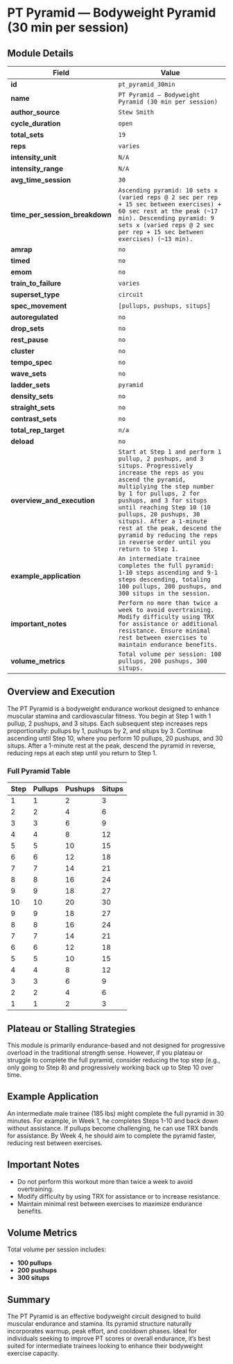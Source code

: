 # PT Pyramid — Bodyweight Pyramid (30 min per session)

## Module Details

| **Field**                     | **Value**                                                                 |
|-------------------------------|---------------------------------------------------------------------------|
| **id**                        | `pt_pyramid_30min`                                                        |
| **name**                      | `PT Pyramid — Bodyweight Pyramid (30 min per session)`                    |
| **author_source**             | `Stew Smith`                                                              |
| **cycle_duration**            | `open`                                                                    |
| **total_sets**                | `19`                                                                      |
| **reps**                      | `varies`                                                                  |
| **intensity_unit**            | `N/A`                                                                     |
| **intensity_range**           | `N/A`                                                                     |
| **avg_time_session**          | `30`                                                                      |
| **time_per_session_breakdown**| `Ascending pyramid: 10 sets x (varied reps @ 2 sec per rep + 15 sec between exercises) + 60 sec rest at the peak (~17 min). Descending pyramid: 9 sets x (varied reps @ 2 sec per rep + 15 sec between exercises) (~13 min).` |
| **amrap**                     | `no`                                                                      |
| **timed**                     | `no`                                                                      |
| **emom**                      | `no`                                                                      |
| **train_to_failure**          | `varies`                                                                  |
| **superset_type**             | `circuit`                                                                 |
| **spec_movement**             | `[pullups, pushups, situps]`                                              |
| **autoregulated**             | `no`                                                                      |
| **drop_sets**                 | `no`                                                                      |
| **rest_pause**                | `no`                                                                      |
| **cluster**                   | `no`                                                                      |
| **tempo_spec**                | `no`                                                                      |
| **wave_sets**                 | `no`                                                                      |
| **ladder_sets**               | `pyramid`                                                                 |
| **density_sets**              | `no`                                                                      |
| **straight_sets**             | `no`                                                                      |
| **contrast_sets**             | `no`                                                                      |
| **total_rep_target**          | `n/a`                                                                     |
| **deload**                    | `no`                                                                      |
| **overview_and_execution**    | `Start at Step 1 and perform 1 pullup, 2 pushups, and 3 situps. Progressively increase the reps as you ascend the pyramid, multiplying the step number by 1 for pullups, 2 for pushups, and 3 for situps until reaching Step 10 (10 pullups, 20 pushups, 30 situps). After a 1-minute rest at the peak, descend the pyramid by reducing the reps in reverse order until you return to Step 1.` |
| **example_application**       | `An intermediate trainee completes the full pyramid: 1-10 steps ascending and 9-1 steps descending, totaling 100 pullups, 200 pushups, and 300 situps in the session.` |
| **important_notes**           | `Perform no more than twice a week to avoid overtraining. Modify difficulty using TRX for assistance or additional resistance. Ensure minimal rest between exercises to maintain endurance benefits.` |
| **volume_metrics**            | `Total volume per session: 100 pullups, 200 pushups, 300 situps.`         |

## Overview and Execution

The PT Pyramid is a bodyweight endurance workout designed to enhance muscular stamina and cardiovascular fitness. You begin at Step 1 with 1 pullup, 2 pushups, and 3 situps. Each subsequent step increases reps proportionally: pullups by 1, pushups by 2, and situps by 3. Continue ascending until Step 10, where you perform 10 pullups, 20 pushups, and 30 situps. After a 1-minute rest at the peak, descend the pyramid in reverse, reducing reps at each step until you return to Step 1.

### Full Pyramid Table

| **Step** | **Pullups** | **Pushups** | **Situps** |
|----------|-------------|-------------|------------|
| 1        | 1           | 2           | 3          |
| 2        | 2           | 4           | 6          |
| 3        | 3           | 6           | 9          |
| 4        | 4           | 8           | 12         |
| 5        | 5           | 10          | 15         |
| 6        | 6           | 12          | 18         |
| 7        | 7           | 14          | 21         |
| 8        | 8           | 16          | 24         |
| 9        | 9           | 18          | 27         |
| 10       | 10          | 20          | 30         |
| 9        | 9           | 18          | 27         |
| 8        | 8           | 16          | 24         |
| 7        | 7           | 14          | 21         |
| 6        | 6           | 12          | 18         |
| 5        | 5           | 10          | 15         |
| 4        | 4           | 8           | 12         |
| 3        | 3           | 6           | 9          |
| 2        | 2           | 4           | 6          |
| 1        | 1           | 2           | 3          |

## Plateau or Stalling Strategies

This module is primarily endurance-based and not designed for progressive overload in the traditional strength sense. However, if you plateau or struggle to complete the full pyramid, consider reducing the top step (e.g., only going to Step 8) and progressively working back up to Step 10 over time.

## Example Application

An intermediate male trainee (185 lbs) might complete the full pyramid in 30 minutes. For example, in Week 1, he completes Steps 1-10 and back down without assistance. If pullups become challenging, he can use TRX bands for assistance. By Week 4, he should aim to complete the pyramid faster, reducing rest between exercises.

## Important Notes

- Do not perform this workout more than twice a week to avoid overtraining.
- Modify difficulty by using TRX for assistance or to increase resistance.
- Maintain minimal rest between exercises to maximize endurance benefits.

## Volume Metrics

Total volume per session includes:
- **100 pullups**
- **200 pushups**
- **300 situps**

## Summary

The PT Pyramid is an effective bodyweight circuit designed to build muscular endurance and stamina. Its pyramid structure naturally incorporates warmup, peak effort, and cooldown phases. Ideal for individuals seeking to improve PT scores or overall endurance, it’s best suited for intermediate trainees looking to enhance their bodyweight exercise capacity.

